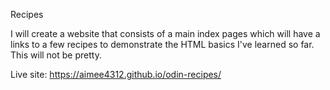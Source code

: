 Recipes

I will create a website that consists of a main index pages which will have a links to a few recipes to demonstrate the HTML basics I've learned so far. This will not be pretty.

Live site: https://aimee4312.github.io/odin-recipes/